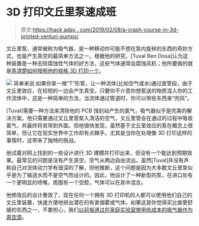 # 3D 打印文丘里泵速成班

> 原文:[https://hack aday . com/2019/02/08/a-crash-course-in-3d-printed-venturi-pumps/](https://hackaday.com/2019/02/08/a-crash-course-in-3d-printed-venturi-pumps/)

文丘里泵，通常被称为吸气器，是一种移动你可能不想在泵内旋转的东西的奇妙方式，也是产生真空的最简单方法之一。根据他的研究，[Tuval Ben Dosa]认为这种装置是一种去除腐蚀性气体的好方法，这些气体通常会腐蚀风机；他所要做的就是[弄清楚如何按照他的规格 3D 打印一个](http://fenneclabs.net/index.php/2019/01/22/3d-printed-venturi-pump/)。

[![](../Images/87b80e439e402fb0b22fb261f3f51b28.png)](https://hackaday.com/wp-content/uploads/2019/01/3dpventuri_detail.jpg) 简单来说:如果你拿一根“T”形管，让一种流体(比如空气或水)通过直管段，由于文丘里效应，在较短的一边会产生真空。只要你不介意你想泵送的物质混入你的工作流体中，这是一种简单的方法，当流体通过管道时，你可以带些东西来“兜风”。

[Tuval]需要一种方法来清除他的 PCB 蚀刻站产生的氯气，吸气器似乎是完美的解决方案。他只需要通过文丘里管泵入清洁的空气，文丘里管会在通过的过程中吸收氯气，并最终将其带到外面。但他很快发现，虽然基于文丘里效应的泵在概念上很简单，但让它在现实世界中工作却有点棘手。尤其是当你在处理像 3D 打印这样的事情时，这带来了独特的挑战。

他试着对网上找到的一些设计进行 3D 建模并打印出来，但没有一个能达到预期效果。最常见的问题是没有产生真空，空气从两边自由流出。虽然[Tuval]并没有声称自己对流体动力学有很深的了解，但他推断，这个问题是因为大多数文丘里泵似乎是为了输送水而不是空气而设计的。因此，他设计了一种新型的泵，在进口处有一个更明显的喷嘴，周围有一个空腔，气体可以在其中混合。

他修改后的设计奏效了，现在任何一个拥有 3D 打印机的人都可以使用他们自己的文丘里装置，快速方便地排出潜在的有害烟雾或气体。如果这是你觉得买比做更舒服的东西之一，不要担心，我们[以前报道过在家庭实验室使用低成本的吸气器作为真空源](https://hackaday.com/2016/09/04/cheap-vacuum-source-for-working-with-dangerous-chemicals/)。